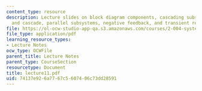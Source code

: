 ```yaml
---
content_type: resource
description: Lecture slides on block diagram components, cascading subsystems, loading
  and cascade, parallel subsystems, negative feedback, and transient response.
file: https://ol-ocw-studio-app-qa.s3.amazonaws.com/courses/2-004-systems-modeling-and-control-ii-fall-2007/74137e926a7767c5607406c73dd28591_lecture11.pdf
file_type: application/pdf
learning_resource_types:
- Lecture Notes
ocw_type: OCWFile
parent_title: Lecture Notes
parent_type: CourseSection
resourcetype: Document
title: lecture11.pdf
uid: 74137e92-6a77-67c5-6074-06c73dd28591
---
```

